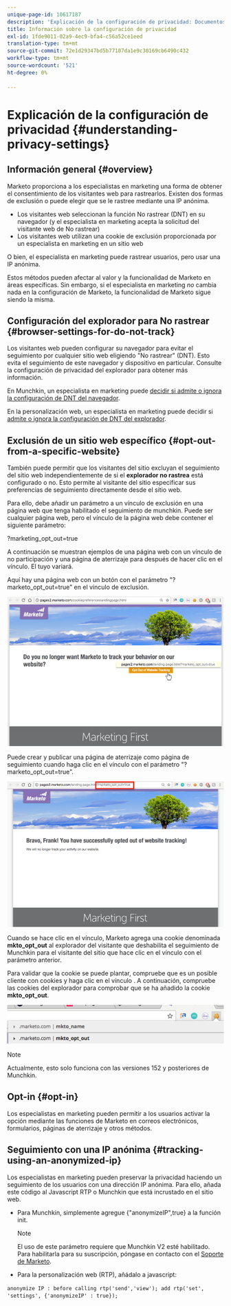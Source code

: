 ```yaml
---
unique-page-id: 10617187
description: 'Explicación de la configuración de privacidad: Documentos de Marketo: Documentación del producto'
title: Información sobre la configuración de privacidad
exl-id: 1fde9011-02a9-4ec9-bfa4-c56a52ce1eed
translation-type: tm+mt
source-git-commit: 72e1d29347bd5b77107da1e9c30169cb6490c432
workflow-type: tm+mt
source-wordcount: '521'
ht-degree: 0%

---
```


# Explicación de la configuración de privacidad {#understanding-privacy-settings}

## Información general {#overview}

Marketo proporciona a los especialistas en marketing una forma de obtener el consentimiento de los visitantes web para rastrearlos. Existen dos formas de exclusión o puede elegir que se le rastree mediante una IP anónima.

* Los visitantes web seleccionan la función No rastrear (DNT) en su navegador (y el especialista en marketing acepta la solicitud del visitante web de No rastrear)
* Los visitantes web utilizan una cookie de exclusión proporcionada por un especialista en marketing en un sitio web

O bien, el especialista en marketing puede rastrear usuarios, pero usar una IP anónima.

Estos métodos pueden afectar al valor y la funcionalidad de Marketo en áreas específicas. Sin embargo, si el especialista en marketing *no* cambia nada en la configuración de Marketo, la funcionalidad de Marketo sigue siendo la misma.

## Configuración del explorador para No rastrear {#browser-settings-for-do-not-track}

Los visitantes web pueden configurar su navegador para evitar el seguimiento por cualquier sitio web eligiendo &quot;No rastrear&quot; (DNT). Esto evita el seguimiento de este navegador y dispositivo en particular. Consulte la configuración de privacidad del explorador para obtener más información.

En Munchkin, un especialista en marketing puede [decidir si admite o ignora la configuración de DNT del navegador](/help/marketo/product-docs/administration/settings/edit-do-not-track-browser-support-settings.md).

En la personalización web, un especialista en marketing puede decidir si [admite o ignora la configuración de DNT del explorador](/help/marketo/product-docs/web-personalization/getting-started/setting-web-personalization-to-do-not-track.md).

## Exclusión de un sitio web específico {#opt-out-from-a-specific-website}

También puede permitir que los visitantes del sitio excluyan el seguimiento del sitio web independientemente de si el **explorador no rastrea** está configurado o no. Esto permite al visitante del sitio especificar sus preferencias de seguimiento directamente desde el sitio web.

Para ello, debe añadir un parámetro a un vínculo de exclusión en una página web que tenga habilitado el seguimiento de munchkin. Puede ser cualquier página web, pero el vínculo de la página web debe contener el siguiente parámetro:

?marketing_opt_out=true

A continuación se muestran ejemplos de una página web con un vínculo de no participación y una página de aterrizaje para después de hacer clic en el vínculo. El tuyo variará.

Aquí hay una página web con un botón con el parámetro &quot;?marketo_opt_out=true&quot; en el vínculo de exclusión.

![](assets/opt-out-1.png)

Puede crear y publicar una página de aterrizaje como página de seguimiento cuando haga clic en el vínculo con el parámetro &quot;?marketo_opt_out=true&quot;.

![](assets/opt-out-2.png)

Cuando se hace clic en el vínculo, Marketo agrega una cookie denominada **mkto_opt_out** al explorador del visitante que deshabilita el seguimiento de Munchkin para el visitante del sitio que hace clic en el vínculo con el parámetro anterior.

Para validar que la cookie se puede plantar, compruebe que es un posible cliente con cookies y haga clic en el vínculo . A continuación, compruebe las cookies del explorador para comprobar que se ha añadido la cookie **mkto_opt_out**.

![](assets/opt-out-3.png)

>[!NOTE]
>
>Actualmente, esto solo funciona con las versiones 152 y posteriores de Munchkin.

## Opt-in {#opt-in}

Los especialistas en marketing pueden permitir a los usuarios activar la opción mediante las funciones de Marketo en correos electrónicos, formularios, páginas de aterrizaje y otros métodos.

## Seguimiento con una IP anónima {#tracking-using-an-anonymized-ip}

Los especialistas en marketing pueden preservar la privacidad haciendo un seguimiento de los usuarios con una dirección IP anónima. Para ello, añada este código al Javascript RTP o Munchkin que está incrustado en el sitio web.

* Para Munchkin, simplemente agregue {&quot;anonymizeIP&quot;,true} a la función init.

   >[!NOTE]
   >
   >El uso de este parámetro requiere que Munchkin V2 esté habilitado. Para habilitarla para su suscripción, póngase en contacto con el [Soporte de Marketo](https://nation.marketo.com/community/support_solutions).

* Para la personalización web (RTP), añádalo a javascript:

`anonymize IP : before calling rtp('send','view'); add rtp('set', 'settings', {'anonymizeIP' : true});`
